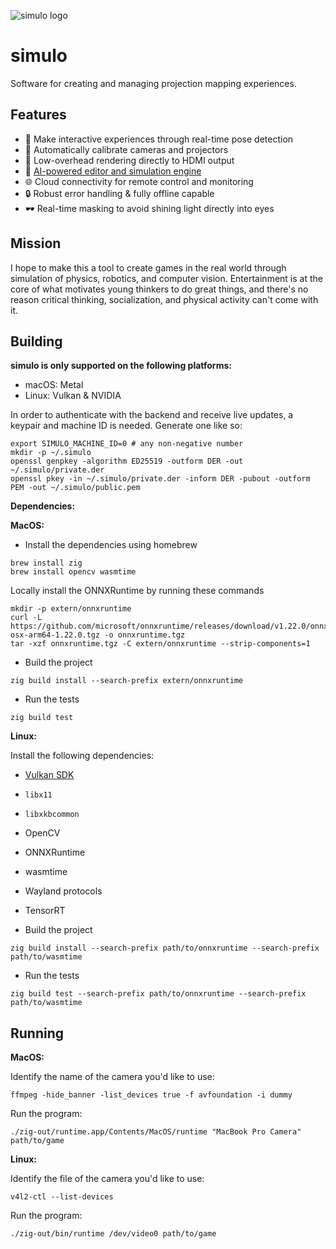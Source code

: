 ![simulo logo](.github/simulo-banner.png)

# simulo

Software for creating and managing projection mapping experiences.

## Features

- 🎥 Make interactive experiences through real-time pose detection
- 📡 Automatically calibrate cameras and projectors
- 🎨 Low-overhead rendering directly to HDMI output
- 🤖 [AI-powered editor and simulation engine](https://github.com/richgrov/simulo-editor)
- 🌐 Cloud connectivity for remote control and monitoring
- 🔒 Robust error handling & fully offline capable
- 🕶️ Real-time masking to avoid shining light directly into eyes

## Mission

I hope to make this a tool to create games in the real world through simulation of physics,
robotics, and computer vision. Entertainment is at the core of what motivates young thinkers to do
great things, and there's no reason critical thinking, socialization, and physical activity can't
come with it.

## Building

**simulo is only supported on the following platforms:**

- macOS: Metal
- Linux: Vulkan & NVIDIA

In order to authenticate with the backend and receive live updates, a keypair and machine ID is
needed. Generate one like so:

```
export SIMULO_MACHINE_ID=0 # any non-negative number
mkdir -p ~/.simulo
openssl genpkey -algorithm ED25519 -outform DER -out ~/.simulo/private.der
openssl pkey -in ~/.simulo/private.der -inform DER -pubout -outform PEM -out ~/.simulo/public.pem
```

**Dependencies:**

**MacOS:**

- Install the dependencies using homebrew

```
brew install zig
brew install opencv wasmtime
```

Locally install the ONNXRuntime by running these commands

```
mkdir -p extern/onnxruntime
curl -L https://github.com/microsoft/onnxruntime/releases/download/v1.22.0/onnxruntime-osx-arm64-1.22.0.tgz -o onnxruntime.tgz
tar -xzf onnxruntime.tgz -C extern/onnxruntime --strip-components=1
```

- Build the project

```
zig build install --search-prefix extern/onnxruntime
```

- Run the tests

```
zig build test
```

**Linux:**

Install the following dependencies:

- [Vulkan SDK](https://vulkan.lunarg.com/)
- `libx11`
- `libxkbcommon`
- OpenCV
- ONNXRuntime
- wasmtime
- Wayland protocols
- TensorRT

- Build the project

```
zig build install --search-prefix path/to/onnxruntime --search-prefix path/to/wasmtime
```

- Run the tests

```
zig build test --search-prefix path/to/onnxruntime --search-prefix path/to/wasmtime
```

## Running

**MacOS:**

Identify the name of the camera you'd like to use:

`ffmpeg -hide_banner -list_devices true -f avfoundation -i dummy`

Run the program:

`./zig-out/runtime.app/Contents/MacOS/runtime "MacBook Pro Camera" path/to/game`

**Linux:**

Identify the file of the camera you'd like to use:

`v4l2-ctl --list-devices`

Run the program:

`./zig-out/bin/runtime /dev/video0 path/to/game`
